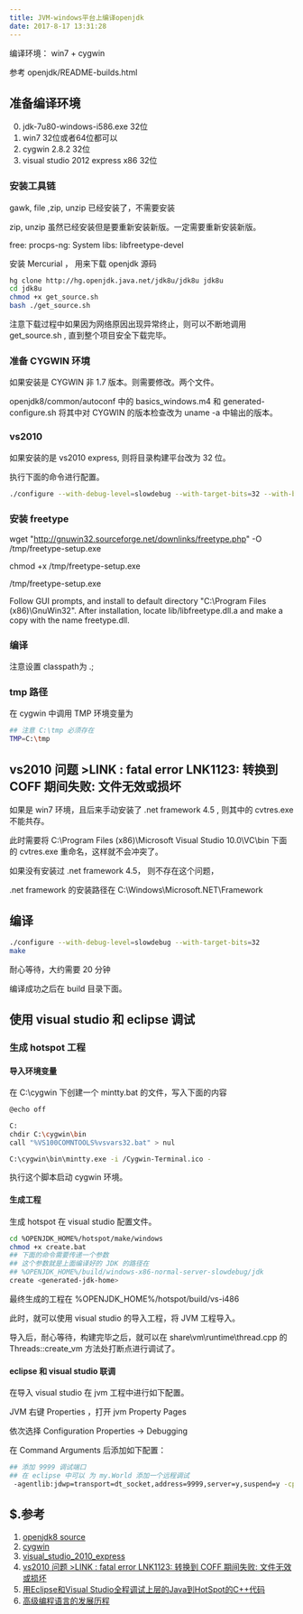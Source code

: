 ```yaml
---
title: JVM-windows平台上编译openjdk
date: 2017-8-17 13:31:28
---
```


编译环境： win7 + cygwin

参考 openjdk/README-builds.html

## 准备编译环境

0. jdk-7u80-windows-i586.exe 32位
1. win7  32位或者64位都可以
2. cygwin 2.8.2 32位
3. visual studio 2012 express x86 32位

### 安装工具链

gawk, file ,zip, unzip 已经安装了，不需要安装

zip, unzip 虽然已经安装但是要重新安装新版。一定需要重新安装新版。

free: procps-ng: System
libs: libfreetype-devel

安装 Mercurial ， 用来下载 openjdk 源码

``` bash
hg clone http://hg.openjdk.java.net/jdk8u/jdk8u jdk8u
cd jdk8u
chmod +x get_source.sh
bash ./get_source.sh
```

注意下载过程中如果因为网络原因出现异常终止，则可以不断地调用 get_source.sh , 直到整个项目安全下载完毕。

### 准备 CYGWIN 环境

如果安装是 CYGWIN 非 1.7 版本。则需要修改。两个文件。

openjdk8/common/autoconf 中的 basics_windows.m4 和 generated-configure.sh 将其中对 CYGWIN 的版本检查改为 uname -a 中输出的版本。

### vs2010 

如果安装的是 vs2010 express, 则将目录构建平台改为 32 位。

执行下面的命令进行配置。

``` bash
./configure --with-debug-level=slowdebug --with-target-bits=32 --with-boot-jdk='/cygdrive/c/Program Files (x86)/java/jdk1.7.0_80'
```

### 安装 freetype

wget "http://gnuwin32.sourceforge.net/downlinks/freetype.php" -O /tmp/freetype-setup.exe

chmod +x /tmp/freetype-setup.exe

/tmp/freetype-setup.exe

Follow GUI prompts, and install to default directory "C:\Program Files (x86)\GnuWin32".
After installation, locate lib/libfreetype.dll.a and make a copy with the name freetype.dll.

### 编译

注意设置 classpath为 .;

### tmp 路径

在 cygwin 中调用 TMP 环境变量为 

``` bash
## 注意 C:\tmp 必须存在
TMP=C:\tmp
```

## vs2010 问题 >LINK : fatal error LNK1123: 转换到 COFF 期间失败: 文件无效或损坏

如果是 win7 环境，且后来手动安装了 .net framework 4.5 , 则其中的 cvtres.exe 不能共存。

此时需要将 C:\Program Files (x86)\Microsoft Visual Studio 10.0\VC\bin 下面的 cvtres.exe 重命名，这样就不会冲突了。

如果没有安装过  .net framework 4.5， 则不存在这个问题，

.net framework 的安装路径在 C:\Windows\Microsoft.NET\Framework

## 编译

``` bash
./configure --with-debug-level=slowdebug --with-target-bits=32
make
```

耐心等待，大约需要 20 分钟

编译成功之后在 build 目录下面。

## 使用 visual studio 和 eclipse 调试

### 生成 hotspot 工程

#### 导入环境变量

在 C:\cygwin 下创建一个 mintty.bat 的文件，写入下面的内容

``` bash
@echo off

C:
chdir C:\cygwin\bin
call "%VS100COMNTOOLS%vsvars32.bat" > nul

C:\cygwin\bin\mintty.exe -i /Cygwin-Terminal.ico -
```

执行这个脚本启动 cygwin 环境。

#### 生成工程

生成 hotspot 在 visual studio 配置文件。

``` bash
cd %OPENJDK_HOME%/hotspot/make/windows
chmod +x create.bat
## 下面的命令需要传递一个参数
## 这个参数就是上面编译好的 JDK 的路径在
## %OPENJDK_HOME%/build/windows-x86-normal-server-slowdebug/jdk
create <generated-jdk-home>
```

最终生成的工程在 %OPENJDK_HOME%/hotspot/build/vs-i486

此时，就可以使用 visual studio 的导入工程，将 JVM 工程导入。

导入后，耐心等待，构建完毕之后，就可以在 share\vm\runtime\thread.cpp
的 Threads::create_vm 方法处打断点进行调试了。

#### eclipse 和 visual studio 联调

在导入 visual studio 在 jvm 工程中进行如下配置。

JVM 右键 Properties ，打开 jvm Property Pages

依次选择 Configuration Properties -> Debugging

在 Command Arguments 后添加如下配置：

``` bash
## 添加 9999 调试端口
## 在 eclipse 中可以 为 my.World 添加一个远程调试
 -agentlib:jdwp=transport=dt_socket,address=9999,server=y,suspend=y -cp C:\Users\Administrator\workspace1\World\bin my.World
```

## $.参考
1. [openjdk8 source](http://download.java.net/openjdk/jdk8/)
2. [cygwin](https://www.cygwin.com/)
3. [visual_studio_2010_express](ed2k://|file|en_visual_studio_2010_express_x86_dvd_510419.iso|727351296|1D2EE178370FBD55E925045F3A435DCC|/)
4. [vs2010 问题 >LINK : fatal error LNK1123: 转换到 COFF 期间失败: 文件无效或损坏](http://www.cnblogs.com/newpanderking/articles/3372969.html)
5. [用Eclipse和Visual Studio全程调试上层的Java到HotSpot的C++代码](http://hllvm.group.iteye.com/group/topic/41290)
6. [高级编程语言的发展历程](http://kb.cnblogs.com/page/130672/)
